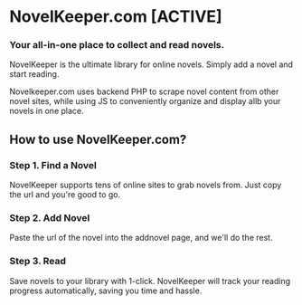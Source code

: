 # NovelKeeper.com [ACTIVE]
### Your all-in-one place to collect and read novels.
NovelKeeper is the ultimate library for online novels. Simply add a novel and start reading.
 
Novelkeeper.com uses backend PHP to scrape novel content from other novel sites, while using JS to conveniently organize and display allb your novels in one place. 

## How to use NovelKeeper.com?
### Step 1. Find a Novel
NovelKeeper supports tens of online sites to grab novels from. Just copy the url and you're good to go.

### Step 2. Add Novel
Paste the url of the novel into the addnovel page, and we'll do the rest.

### Step 3. Read
Save novels to your library with 1-click. NovelKeeper will track your reading progress automatically, saving you time and hassle.
